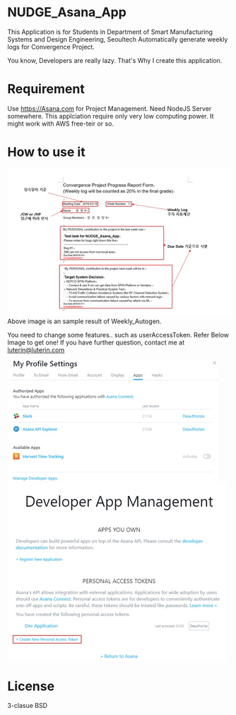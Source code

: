 # NUDGE_Asana_App
  This Application is for Students in Department of Smart Manufacturing Systems and Design Engineering, Seoultech
  Automatically generate weekly logs for Convergence Project.
  
  You know, Developers are really lazy. That's Why I create this application.
  
# Requirement
  Use https://Asana.com for Project Management.
  Need NodeJS Server somewhere. This applciation require only very low computing power. 
  It might work with AWS free-teir or so.
  
# How to use it
![example](./Image/example.jpg)
  Above image is an sample result of Weekly_Autogen.
  
  You need to change some features.. such as userAccessToken.
  Refer Below Image to get one! 
  If you have further question, contact me at luterin@luterin.com
  
![howto](./Image/ProfileSettings.jpg)
![howto](./Image/AccessToken.jpg)

# License
  3-clasue BSD
